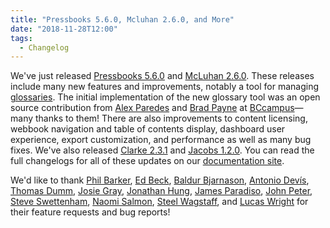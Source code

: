 ```yaml
---
title: "Pressbooks 5.6.0, Mcluhan 2.6.0, and More"
date: "2018-11-28T12:00"
tags:
  - Changelog
---
```


We've just released [Pressbooks 5.6.0][pressbooks] and [McLuhan 2.6.0][mcluhan]. These
releases include many new features and improvements, notably a tool for managing
[glossaries][glossary-tool]. The initial implementation of the new glossary tool was an
open source contribution from [Alex Paredes](https://github.com/alex-418) and
[Brad Payne](https://github.com/bdolor) at [BCcampus](https://bccampus.ca)—many thanks to
them! There are also improvements to content licensing, webbook navigation and table of
contents display, dashboard user experience, export customization, and performance as well
as many bug fixes. We've also released [Clarke 2.3.1][clarke] and [Jacobs 1.2.0][jacobs].
You can read the full changelogs for all of these updates on our
[documentation site](/docs/changelog).

We'd like to thank [Phil Barker](https://github.com/philbarker),
[Ed Beck](https://github.com/beckej13820),
[Baldur Bjarnason](http://github.com/baldurbjarnason),
[Antonio Devís](https://github.com/colomet), [Thomas Dumm](https://github.com/thomasdumm),
[Josie Gray](https://github.com/josiegray), [Jonathan Hung](https://github.com/jhung),
[James Paradiso](https://github.com/paradisojr),
[John Peter](https://github.com/johnpeterm),
[Steve Swettenham](https://github.com/pbstudent),
[Naomi Salmon](https://github.com/nmsalmon),
[Steel Wagstaff](https://github.com/steelwagstaff), and
[Lucas Wright](https://github.com/lucwrite) for their feature requests and bug reports!

[pressbooks]: https://github.com/pressbooks/pressbooks/releases/tag/5.6.0
[mcluhan]: https://github.com/pressbooks/pressbooks-book/releases/tag/2.6.0
[glossary-tool]: https://guide.pressbooks.com/chapter/glossaries/
[clarke]: https://github.com/pressbooks/pressbooks-clarke/releases/tag/2.3.1
[jacobs]: https://github.com/pressbooks/pressbooks-jacobs/releases/tag/1.2.0
